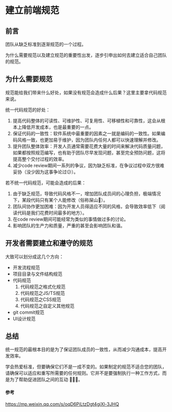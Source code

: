 # 建立前端规范

## 前言

团队从缺乏标准到逐渐规范的一个过程。

为什么需要规范以及建立规范的重要性出发，逐步引申出如何去建立适合自己团队的规范。

## 为什么需要规范

规范能给我们带来什么好处，如果没有规范会造成什么后果？这里主要拿代码规范来说。

统一代码规范的好处：
1. 提高代码整体的可读性、可维护性、可复用性、可移植性和可靠性，这会从根本上降低开发成本，也是最重要的一点。 
2. 保证代码的一致性：软件系统中最重要的因素之一就是编码的一致性。如果编码风格一致，也更加易于维护，因为团队内任何人都可以快速理解并修改。 
3. 提升团队整体效率：开发人员通常需要花费大量的时间来解决代码质量问题，如果都按照规范编写，也有助于团队尽早发现问题，甚至完全预防问题，这将提高整个交付过程的效率。 
4. 减少code review期间一系列的争议，因为缺乏标准，在争议过程中双方很难妥协（没少因为这事争论过😕）。 

若不统一代码规范，可能会造成的后果：

1. 由于缺乏规范，导致代码风格不一，增加团队成员间的心理负担，极端情况下，某段代码只有某个人能修改（俗称屎山💩）。 
2. 团队间协作更加困难：因为开发人员得适应不同的风格，会导致效率低下（阅读代码是我们花费时间最多的地方）。 
3. 在code review期间可能经常为类似的事情做过多的讨论。 
4. 影响团队的生产力和质量，严重的甚至会影响团队和谐。 

## 开发者需要建立和遵守的规范

大致可以划分成这几个方向：
* 开发流程规范 
* 项目目录与文件结构规范 
* 代码规范
    1. 代码规范之格式化规范
    2. 代码规范之JS/TS规范
    3. 代码规范之CSS规范
    4. 代码规范之自定义其他规范 
* git commit规范 
* UI设计规范 

## 总结

统一规范的最根本目的是为了保证团队成员的一致性，从而减少沟通成本，提高开发效率。

学会热爱标准，但要确保它们不是一成不变的。如果制定的规范不适合您的团队，请确保可以适应和重写所需要的任何规则。它并不是要强制执行一种工作方式，而是为了帮助促进团队之间的互动 👏👏👏。

#### 参考

https://mp.weixin.qq.com/s/oqD6PiLtzDgt4giXl-3JHQ
